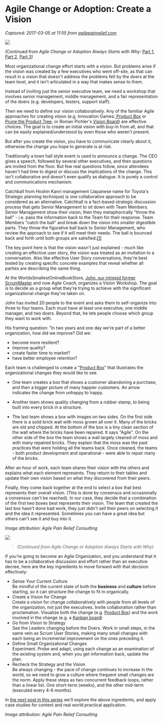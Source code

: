 # Agile Change or Adoption: Create a Vision

_Captured: 2017-03-05 at 11:55 from [agilepainrelief.com](https://agilepainrelief.com/notesfromatooluser/2016/05/agile-change-or-adoption-create-a-vision.html#.WLvuiLu1KaM)_

![](https://agilepainrelief.com/wp-content/uploads/2016/12/Be-Always-Changing-create-vision.jpg)

(Continued from _Agile Change or Adoption Always Starts with Why_: [Part 1](http://agilepainrelief.com/notesfromatooluser/2016/03/agile-change-or-adoption-always-starts-with-why.html), [Part 2](http://agilepainrelief.com/notesfromatooluser/2016/04/agile-change-or-adoption-the-steps-to-go-from-why-to-how.html), [Part 3](http://agilepainrelief.com/notesfromatooluser/2016/04/agile-change-or-adoption-sense-your-current-culture.html))

Most organizational change effort starts with a vision. But problems arise if the vision was created by a few executives who went off-site, as that can result in a vision that doesn't address the problems felt by the doers at the team level, and it isn't articulated in a way that makes sense to them.

Instead of inviting just the senior executive team, we need a workshop that involves senior management, middle management, and a fair representation of the doers (e.g. developers, testers, support staff).

Then we need to define our vision collaboratively. Any of the familiar Agile approaches for creating vision (e.g. Innovation Games:[ Product Box](http://www.innovationgames.com/product-box/) or [Prune the Product Tree](http://www.innovationgames.com/prune-the-product-tree/), or Roman Pichler's [Vision Board](http://www.romanpichler.com/blog/the-product-vision-board/)) are effective choices. The goal is to create an initial vision with buy-in from all, and that can be easily explained/understood by even those who weren't present.

But after you create the vision, you have to communicate clearly about it, otherwise the change you hope to generate is at risk.

Traditionally a town hall style event is used to announce a change. The CEO gives a speech, followed by several other executives, and then questions are invited from the floor. But few real questions follow, since attendees haven't had time to digest or discuss the implications of the change. This isn't collaborative and doesn't even qualify as dialogue. It is purely a control and communications mechanism.

Catchball from Hoshin Kanri management (Japanese name for Toyota's Strategic planning technique) is one collaborative approach to be considered as an alternative. Catchball is a fact-based strategic discussion process that gets Senior Management to sit down with Team Members. Senior Management show their vision, then they metaphorically "throw the ball" - i.e. pass the information back to the Team for their response. Team Members "catch the ball" and break down the vision into smaller digestible parts. They throw the figurative ball back to Senior Management, who review the approach to see if it will meet their needs. The ball is bounced back and forth until both groups are satisfied.[[1]](https://agilepainrelief.com/notesfromatooluser/2016/05/agile-change-or-adoption-create-a-vision.html)

The key point here is that the vision wasn't just explained - much like creating an effective user story, the vision was treated as an invitation to a conversation. Also like effective User Story conversations, they're best tested by creating specific concrete examples that reveal whether all parties are describing the same thing.

At the WorldsSmallestOnlineBookStore, [John, our intrepid former ScrumMaster](https://agilepainrelief.com/notesfromatooluser/2011/07/the-scrummaster-tales.html) and now Agile Coach, organizes a Vision Workshop. The goal is to decide as a group what they're trying to achieve with the significant organizational change they've taken on.

John has invited 20 people to the event and asks them to self-organize into three to four teams. Each must have at least one executive, one middle manager, and two doers. Beyond that, he lets people choose which group they want to work with.

His framing question: "In two years and one day we're part of a better organization, how did we improve? Did we:

  * become more resilient?
  * improve quality?
  * create faster time to market?
  * have better employee retention?

Each team is challenged to create a "[Product Box](http://www.innovationgames.com/product-box/)" that illustrates the organizational changes they would like to see.

- One team creates a box that shows a customer abandoning a purchase, and then a bigger picture of many happier customers. An arrow indicates the change from unhappy to happy.

- Another team shows quality changing from a rubber stamp, to being built into every brick in a structure.

- The last team shows a box with images on two sides. On the first side there is a solid brick wall with moss grown all over it. Many of the bricks are old and chipped. At the bottom of the box is a tiny clean section of the wall where the bricks have been repaired. It says "Agile". On the other side of the box the team shows a wall largely cleaned of moss and with many repaired bricks. They explain that the moss was the past practices that were holding all the teams back. Once cleaned, the teams - both product development and operational - were able to repair many of the bricks.

After an hour of work, each team shares their vision with the others and explains what each element represents. They return to their tables and update their own vision based on what they discovered from their peers.

Finally, they come back together at the end to select a box that best represents their overall vision. (This is done by consensus and occasionally a consensus can't be reached). In our case, they decide that a combination of the first two boxes best represents their vision. The team that created the last box hasn't done bad work, they just didn't sell their peers on selecting it and the idea it represented. Sometimes you can have a great idea but others can't see it and buy into it.

_Image attribution: Agile Pain Relief Consulting_

  
![](https://agilepainrelief.com/wp-content/uploads/2016/12/Be-Always-Changing.jpg)

> _(Continued from Agile Change or Adoption Always Starts with Why)_

If you're going to become an Agile Organization, and you understand that it has to be a collaborative discussion and effort rather than an executive decree, here are the key ingredients to move forward with that decision effectively:

  * Sense Your Current Culture  
Be mindful of the current state of both the **business** and **culture** before starting, so it can structure the change to fit in organically.
  * Create a Vision for Change  
Create a vision for change collaboratively with people from all levels of the organization, not just the executives. Invite collaboration rather than proclamation. Visualize both the change (e.g. [Product Box](http://www.innovationgames.com/product-box/)) and the work involved in the change (e.g. a [Kanban board](https://agilepainrelief.com/notesfromatooluser/2015/02/kanban-portfolio-view.html))
  * Go from Vision to Strategy  
See the Leaders changing before the Doers. Work in small steps, in the same vein as Scrum User Stories, making many small changes with each being an incremental improvement on the ones preceding it.
  * Define Small Organizational Changes  
Experiment. Probe and adapt, using each change as an examination of the existing system and, when you get information back, update the plan.
  * Recheck the Strategy and the Vision  
Be always changing - the pace of change continues to increase in the world, so we need to grow a culture where frequent small changes are the norm. Apply these steps as two concurrent feedback loops, rather than a linear list. One short-term (weeks), and the other mid-term (executed every 4-6 months).

In [the next post in this series](http://agilepainrelief.com/notesfromatooluser/2016/04/agile-change-or-adoption-sense-your-current-culture.html) we'll explore the above ingredients, and apply case studies for context and real world practical application.

_Image attribution: Agile Pain Relief Consulting_
